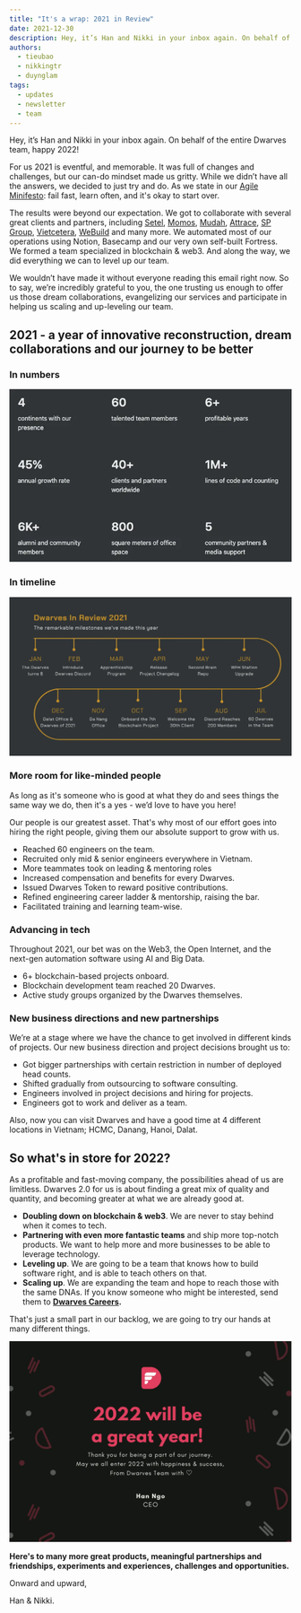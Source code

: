 ```yaml
---
title: "It's a wrap: 2021 in Review"
date: 2021-12-30
description: Hey, it’s Han and Nikki in your inbox again. On behalf of the entire Dwarves team, happy 2022!
authors:
  - tieubao
  - nikkingtr
  - duynglam
tags:
  - updates
  - newsletter
  - team
---
```


Hey, it’s Han and Nikki in your inbox again. On behalf of the entire Dwarves team, happy 2022!

For us 2021 is eventful, and memorable. It was full of changes and challenges, but our can-do mindset made us gritty. While we didn’t have all the answers, we decided to just try and do. As we state in our [Agile Minifesto](https://dwarves.foundation/manifesto): fail fast, learn often, and it's okay to start over.

The results were beyond our expectation. We got to collaborate with several great clients and partners, including [Setel](http://setel.com), [Momos](http://momos.io), [Mudah](http://mudah.my), [Attrace](http://attrace.com), [SP Group](http://spgroup.com.sg), [Vietcetera](http://vietcetera.com), [WeBuild](http://webuild.community) and many more. We automated most of our operations using Notion, Basecamp and our very own self-built Fortress. We formed a team specialized in blockchain & web3. And along the way, we did everything we can to level up our team.

We wouldn’t have made it without everyone reading this email right now. So to say, we’re incredibly grateful to you, the one trusting us enough to offer us those dream collaborations, evangelizing our services and participate in helping us scaling and up-leveling our team.

## 2021 - a year of innovative reconstruction, dream collaborations and our journey to be better

### In numbers

![](assets/2021-in-review-20240312110121546.webp)

### In timeline

![](assets/2021-in-review-20240312110136985.webp)

### More room for like-minded people

As long as it's someone who is good at what they do and sees things the same way we do, then it's a yes - we’d love to have you here!

Our people is our greatest asset. That's why most of our effort goes into hiring the right people, giving them our absolute support to grow with us.

- Reached 60 engineers on the team.
- Recruited only mid & senior engineers everywhere in Vietnam.
- More teammates took on leading & mentoring roles
- Increased compensation and benefits for every Dwarves.
- Issued Dwarves Token to reward positive contributions.
- Refined engineering career ladder & mentorship, raising the bar.
- Facilitated training and learning team-wise.

### Advancing in tech

Throughout 2021, our bet was on the Web3, the Open Internet, and the next-gen automation software using AI and Big Data.

- 6+ blockchain-based projects onboard.
- Blockchain development team reached 20 Dwarves.
- Active study groups organized by the Dwarves themselves.

### New business directions and new partnerships

We’re at a stage where we have the chance to get involved in different kinds of projects. Our new business direction and project decisions brought us to:

- Got bigger partnerships with certain restriction in number of deployed head counts.
- Shifted gradually from outsourcing to software consulting.
- Engineers involved in project decisions and hiring for projects.
- Engineers got to work and deliver as a team.

Also, now you can visit Dwarves and have a good time at 4 different locations in Vietnam; HCMC, Danang, Hanoi, Dalat.

## So what's in store for 2022?

As a profitable and fast-moving company, the possibilities ahead of us are limitless. Dwarves 2.0 for us is about finding a great mix of quality and quantity, and becoming greater at what we are already good at.

- **Doubling down on blockchain & web3**. We are never to stay behind when it comes to tech.
- **Partnering with even more fantastic teams** and ship more top-notch products. We want to help more and more businesses to be able to leverage technology.
- **Leveling up**. We are going to be a team that knows how to build software right, and is able to teach others on that.
- **Scaling up**. We are expanding the team and hope to reach those with the same DNAs. If you know someone who might be interested, send them to **[Dwarves Careers](https://memo.d.foundation/careers/hiring/).**

That's just a small part in our backlog, we are going to try our hands at many different things.

![](assets/2021-in-review-20240312110210422.webp)

**Here's to many more great products, meaningful partnerships and friendships, experiments and experiences, challenges and opportunities.**

Onward and upward,

Han & Nikki.
